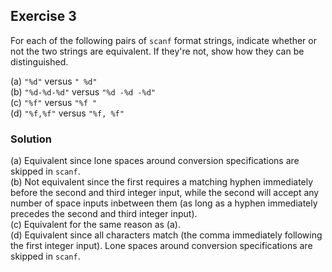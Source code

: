 ## Exercise 3
For each of the following pairs of `scanf` format strings, indicate whether or not the two strings are equivalent. If they're not, show how they can be distinguished.

(a) `"%d"`          versus `" %d"`</br>
(b) `"%d-%d-%d"`    versus `"%d -%d -%d"`</br>
(c) `"%f"`          versus `"%f "`</br>
(d) `"%f,%f"`       versus `"%f, %f"`

### Solution
(a) Equivalent since lone spaces around conversion specifications are skipped in `scanf`.</br>
(b) Not equivalent since the first requires a matching hyphen immediately before the second and third integer input, while the second will accept any number of space inputs inbetween them (as long as a hyphen immediately precedes the second and third integer input).</br>
(c) Equivalent for the same reason as (a).</br>
(d) Equivalent since all characters match (the comma immediately following the first integer input). Lone spaces around conversion specifications are skipped in `scanf`.